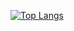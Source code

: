 [![Top Langs](https://github-readme-stats.vercel.app/api/top-langs/?username=Ogawa-Satoru&layout=compact&theme=onedark)
](https://github.com/anuraghazra/github-readme-stats)

